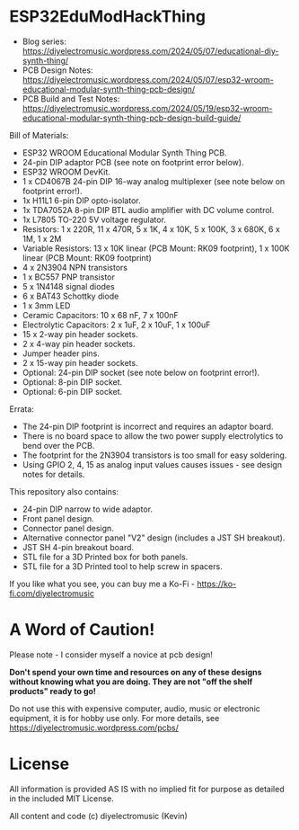 # ESP32EduModHackThing

* Blog series: https://diyelectromusic.wordpress.com/2024/05/07/educational-diy-synth-thing/
* PCB Design Notes: https://diyelectromusic.wordpress.com/2024/05/07/esp32-wroom-educational-modular-synth-thing-pcb-design/
* PCB Build and Test Notes: https://diyelectromusic.wordpress.com/2024/05/19/esp32-wroom-educational-modular-synth-thing-pcb-design-build-guide/

Bill of Materials:
- ESP32 WROOM Educational Modular Synth Thing PCB.
- 24-pin DIP adaptor PCB (see note on footprint error below).
- ESP32 WROOM DevKit.
- 1 x CD4067B 24-pin DIP 16-way analog multiplexer (see note below on footprint error!).
- 1x H11L1 6-pin DIP opto-isolator.
- 1x TDA7052A 8-pin DIP BTL audio amplifier with DC volume control.
- 1x L7805 TO-220 5V voltage regulator.
- Resistors: 1 x 220R, 11 x 470R, 5 x 1K, 4 x 10K, 5 x 100K, 3 x 680K, 6 x 1M, 1 x 2M
- Variable Resistors: 13 x 10K linear (PCB Mount: RK09 footprint), 1 x 100K linear (PCB Mount: RK09 footprint)
- 4 x 2N3904 NPN transistors
- 1 x BC557 PNP transistor
- 5 x 1N4148 signal diodes
- 6 x BAT43 Schottky diode
- 1 x 3mm LED
- Ceramic Capacitors: 10 x 68 nF, 7 x 100nF
- Electrolytic Capacitors: 2 x 1uF, 2 x 10uF, 1 x 100uF
- 15 x 2-way pin header sockets.
- 2 x 4-way pin header sockets.
- Jumper header pins.
- 2 x 15-way pin header sockets.
- Optional: 24-pin DIP socket (see note below on footprint error!).
- Optional: 8-pin DIP socket.
- Optional: 6-pin DIP socket.

Errata:
- The 24-pin DIP footprint is incorrect and requires an adaptor board.
- There is no board space to allow the two power supply electrolytics to bend over the PCB.
- The footprint for the 2N3904 transistors is too small for easy soldering.
- Using GPIO 2, 4, 15 as analog input values causes issues - see design notes for details.

This repository also contains:
* 24-pin DIP narrow to wide adaptor.
* Front panel design.
* Connector panel design.
* Alternative connector panel "V2" design (includes a JST SH breakout).
* JST SH 4-pin breakout board.
* STL file for a 3D Printed box for both panels.
* STL file for a 3D Printed tool to help screw in spacers.

If you like what you see, you can buy me a Ko-Fi - https://ko-fi.com/diyelectromusic

#  A Word of Caution!

Please note - I consider myself a novice at pcb design!

**Don't spend your own time and resources on any of these designs without knowing what you are doing.  They are not "off the shelf products" ready to go!**

Do not use this with expensive computer, audio, music or electronic equipment, it is for hobby use only.  For more details, see https://diyelectromusic.wordpress.com/pcbs/

# License

All information is provided AS IS with no implied fit for purpose as detailed in the included MIT License.

All content and code (c) diyelectromusic (Kevin)
